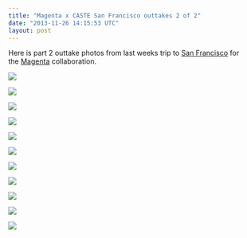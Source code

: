 ```yaml
---
title: "Magenta x CASTE San Francisco outtakes 2 of 2"
date: "2013-11-26 14:15:53 UTC"
layout: post
---
```


<p>Here is part 2 outtake photos from last weeks trip to <a href="https://www.youtube.com/watch?v=n32-FRbLeI4">San Francisco</a> for the <a href="https://www.magentaskateboards.com/">Magenta</a> collaboration.</p>
<p><img src="https://media.tumblr.com/e63fd2cdac2a936408c83d6e80e0c9d0/tumblr_inline_mwvjifH4Sk1rf4blg.jpg"/></p>
<p><img src="https://media.tumblr.com/d1b4e051c7b296faf721b2af91ef26c5/tumblr_inline_mwvjiiG0sQ1rf4blg.jpg"/></p>
<p><img src="https://media.tumblr.com/ccd055c748d973a699a43943d3f1ac66/tumblr_inline_mwvjinmzJi1rf4blg.jpg"/></p>
<p><img src="https://media.tumblr.com/883e2654d1565110ed0712ffce0d97cd/tumblr_inline_mwvjirXXMr1rf4blg.jpg"/></p>
<p><img src="https://media.tumblr.com/419b35d67248e77e765f0ee2b2202cb6/tumblr_inline_mwvjivO1Sr1rf4blg.jpg"/></p>
<p><img src="https://media.tumblr.com/65e374d3a017ac5490c3f72e5acaf3e0/tumblr_inline_mwvjizQHfn1rf4blg.jpg"/></p>
<p><img src="https://media.tumblr.com/9d6cad48eb4b8f95ef3944ba73448946/tumblr_inline_mwvjj4h5Ji1rf4blg.jpg"/></p>
<p><img src="https://media.tumblr.com/9d147a6f8c9f2ce6b4299a282584978c/tumblr_inline_mwvjj8dDAC1rf4blg.jpg"/></p>
<p><img src="https://media.tumblr.com/7343f3160c5ce35963bf78733cfab64e/tumblr_inline_mwvjjejYnQ1rf4blg.jpg"/></p>
<p><img src="https://media.tumblr.com/659eb27ff43d5c3e9a76a319a25d2cf7/tumblr_inline_mwvjjhzloU1rf4blg.jpg"/></p>
<p><img src="https://media.tumblr.com/b349e425665cbf13ae97ff6da2adda28/tumblr_inline_mwvjjm1x3O1rf4blg.jpg"/></p>
